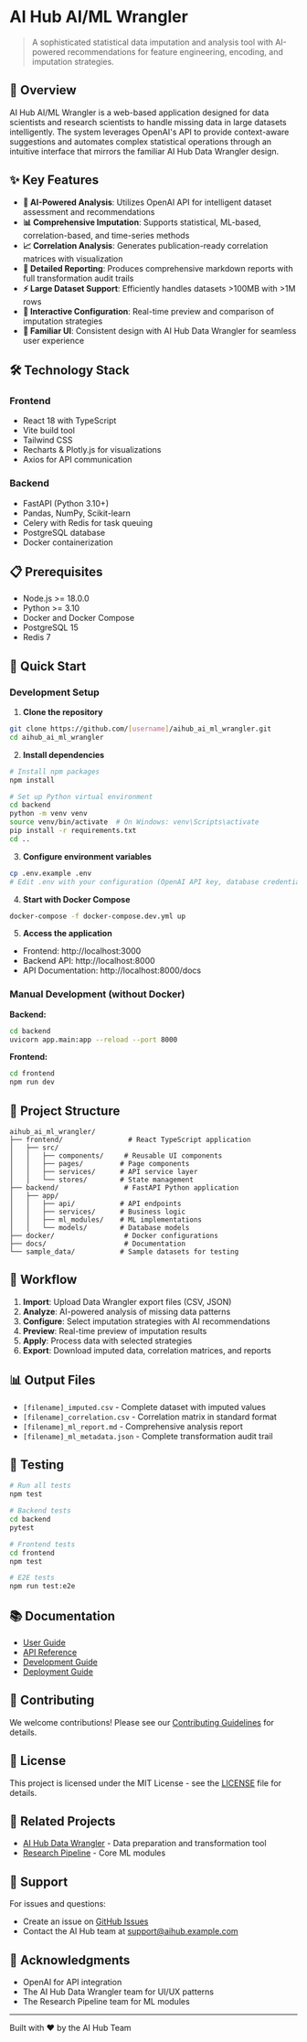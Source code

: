# AI Hub AI/ML Wrangler

> A sophisticated statistical data imputation and analysis tool with AI-powered recommendations for feature engineering, encoding, and imputation strategies.

## 🚀 Overview

AI Hub AI/ML Wrangler is a web-based application designed for data scientists and research scientists to handle missing data in large datasets intelligently. The system leverages OpenAI's API to provide context-aware suggestions and automates complex statistical operations through an intuitive interface that mirrors the familiar AI Hub Data Wrangler design.

## ✨ Key Features

- **🤖 AI-Powered Analysis**: Utilizes OpenAI API for intelligent dataset assessment and recommendations
- **📊 Comprehensive Imputation**: Supports statistical, ML-based, correlation-based, and time-series methods
- **📈 Correlation Analysis**: Generates publication-ready correlation matrices with visualization
- **📝 Detailed Reporting**: Produces comprehensive markdown reports with full transformation audit trails
- **⚡ Large Dataset Support**: Efficiently handles datasets >100MB with >1M rows
- **🔄 Interactive Configuration**: Real-time preview and comparison of imputation strategies
- **🎨 Familiar UI**: Consistent design with AI Hub Data Wrangler for seamless user experience

## 🛠️ Technology Stack

### Frontend
- React 18 with TypeScript
- Vite build tool
- Tailwind CSS
- Recharts & Plotly.js for visualizations
- Axios for API communication

### Backend
- FastAPI (Python 3.10+)
- Pandas, NumPy, Scikit-learn
- Celery with Redis for task queuing
- PostgreSQL database
- Docker containerization

## 📋 Prerequisites

- Node.js >= 18.0.0
- Python >= 3.10
- Docker and Docker Compose
- PostgreSQL 15
- Redis 7

## 🚀 Quick Start

### Development Setup

1. **Clone the repository**
```bash
git clone https://github.com/[username]/aihub_ai_ml_wrangler.git
cd aihub_ai_ml_wrangler
```

2. **Install dependencies**
```bash
# Install npm packages
npm install

# Set up Python virtual environment
cd backend
python -m venv venv
source venv/bin/activate  # On Windows: venv\Scripts\activate
pip install -r requirements.txt
cd ..
```

3. **Configure environment variables**
```bash
cp .env.example .env
# Edit .env with your configuration (OpenAI API key, database credentials, etc.)
```

4. **Start with Docker Compose**
```bash
docker-compose -f docker-compose.dev.yml up
```

5. **Access the application**
- Frontend: http://localhost:3000
- Backend API: http://localhost:8000
- API Documentation: http://localhost:8000/docs

### Manual Development (without Docker)

**Backend:**
```bash
cd backend
uvicorn app.main:app --reload --port 8000
```

**Frontend:**
```bash
cd frontend
npm run dev
```

## 📁 Project Structure

```
aihub_ai_ml_wrangler/
├── frontend/                # React TypeScript application
│   ├── src/
│   │   ├── components/     # Reusable UI components
│   │   ├── pages/         # Page components
│   │   ├── services/      # API service layer
│   │   └── stores/        # State management
├── backend/                # FastAPI Python application
│   ├── app/
│   │   ├── api/           # API endpoints
│   │   ├── services/      # Business logic
│   │   ├── ml_modules/    # ML implementations
│   │   └── models/        # Database models
├── docker/                 # Docker configurations
├── docs/                   # Documentation
└── sample_data/           # Sample datasets for testing
```

## 🔄 Workflow

1. **Import**: Upload Data Wrangler export files (CSV, JSON)
2. **Analyze**: AI-powered analysis of missing data patterns
3. **Configure**: Select imputation strategies with AI recommendations
4. **Preview**: Real-time preview of imputation results
5. **Apply**: Process data with selected strategies
6. **Export**: Download imputed data, correlation matrices, and reports

## 📊 Output Files

- `[filename]_imputed.csv` - Complete dataset with imputed values
- `[filename]_correlation.csv` - Correlation matrix in standard format
- `[filename]_ml_report.md` - Comprehensive analysis report
- `[filename]_ml_metadata.json` - Complete transformation audit trail

## 🧪 Testing

```bash
# Run all tests
npm test

# Backend tests
cd backend
pytest

# Frontend tests
cd frontend
npm test

# E2E tests
npm run test:e2e
```

## 📚 Documentation

- [User Guide](docs/user-guide.md)
- [API Reference](docs/api-reference.md)
- [Development Guide](docs/development.md)
- [Deployment Guide](docs/deployment.md)

## 🤝 Contributing

We welcome contributions! Please see our [Contributing Guidelines](CONTRIBUTING.md) for details.

## 📝 License

This project is licensed under the MIT License - see the [LICENSE](LICENSE) file for details.

## 🔗 Related Projects

- [AI Hub Data Wrangler](https://github.com/dixonjohgithub/aihub_data_wrangler) - Data preparation and transformation tool
- [Research Pipeline](https://dev.hsrn.nyu.edu/ai-hub/research_pipeline) - Core ML modules

## 📧 Support

For issues and questions:
- Create an issue on [GitHub Issues](https://github.com/[username]/aihub_ai_ml_wrangler/issues)
- Contact the AI Hub team at support@aihub.example.com

## 🙏 Acknowledgments

- OpenAI for API integration
- The AI Hub Data Wrangler team for UI/UX patterns
- The Research Pipeline team for ML modules

---

Built with ❤️ by the AI Hub Team